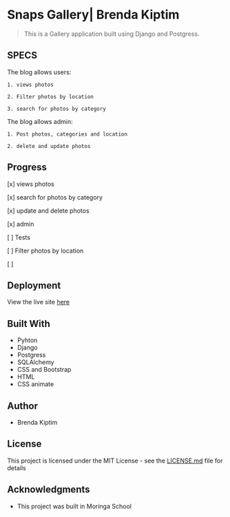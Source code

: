 # Snaps Gallery| Brenda Kiptim

>This is a Gallery application built using Django and Postgress.

## SPECS

The blog allows users:

    1. views photos

    2. Filter photos by location

    3. search for photos by category

The blog allows admin:

    1. Post photos, categories and location

    2. delete and update photos

## Progress
[x]  views photos

[x] search for photos by category

[x] update and delete photos

[x] admin

[ ] Tests

[ ] Filter photos by location

[ ] 


## Deployment
View the live site [here](https://snaps54.herokuapp.com/)

## Built With

* Pyhton
* Django
* Postgress
* SQLAlchemy
* CSS and Bootstrap
* HTML
* CSS animate



## Author

* Brenda Kiptim

## License

This project is licensed under the MIT License - see the [LICENSE.md](LICENSE) file for details

## Acknowledgments

* This project was built in Moringa School 